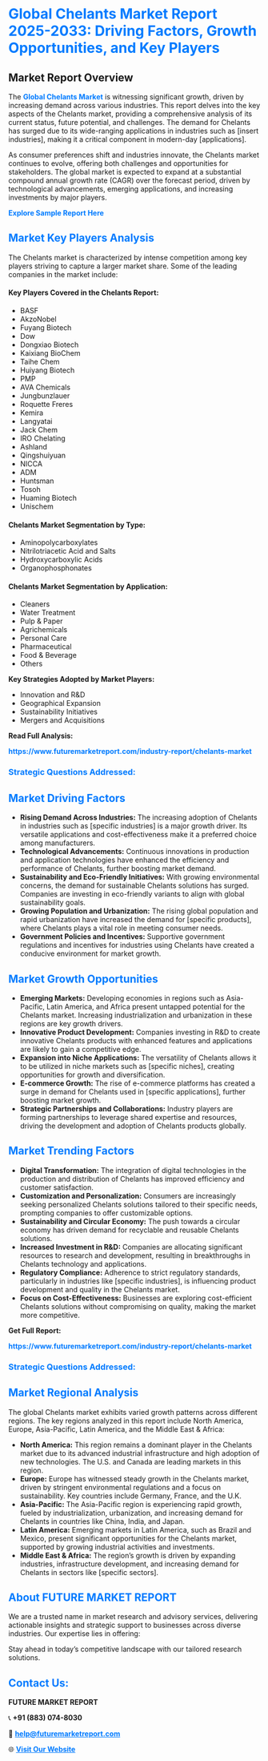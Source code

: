 <h1 style="color: #007BFF;">Global Chelants Market Report 2025-2033: Driving Factors, Growth Opportunities, and Key Players</h1>

<section id="overview">
<h2>Market Report Overview</h2>
<p>The <a href="https://www.futuremarketreport.com/industry-report/chelants-market" style="color: #007BFF; text-decoration: none;"><strong>Global Chelants Market</strong></a> is witnessing significant growth, driven by increasing demand across various industries. This report delves into the key aspects of the Chelants market, providing a comprehensive analysis of its current status, future potential, and challenges. The demand for Chelants has surged due to its wide-ranging applications in industries such as [insert industries], making it a critical component in modern-day [applications].</p>
<p>As consumer preferences shift and industries innovate, the Chelants market continues to evolve, offering both challenges and opportunities for stakeholders. The global market is expected to expand at a substantial compound annual growth rate (CAGR) over the forecast period, driven by technological advancements, emerging applications, and increasing investments by major players.</p>
</section>

<section id="overview">
<p><a href="https://www.futuremarketreport.com/request-sample/reportId=105852" style="color: #007BFF; text-decoration: none;"><strong>Explore Sample Report Here</strong></a></p>
</section>

<section id="key-players">
<h2 style="color: #007BFF;">Market Key Players Analysis</h2>
<p>The Chelants market is characterized by intense competition among key players striving to capture a larger market share. Some of the leading companies in the market include:</p>
<h4>Key Players Covered in the Chelants Report:</h4>
<ul><li>BASF</li><li>AkzoNobel</li><li>Fuyang Biotech</li><li>Dow</li><li>Dongxiao Biotech</li><li>Kaixiang BioChem</li><li>Taihe Chem</li><li>Huiyang Biotech</li><li>PMP</li><li>AVA Chemicals</li><li>Jungbunzlauer</li><li>Roquette Freres</li><li>Kemira</li><li>Langyatai</li><li>Jack Chem</li><li>IRO Chelating</li><li>Ashland</li><li>Qingshuiyuan</li><li>NICCA</li><li>ADM</li><li>Huntsman</li><li>Tosoh</li><li>Huaming Biotech</li><li>Unischem</li></ul>
<h4>Chelants Market Segmentation by Type:</h4>
<ul><li>Aminopolycarboxylates</li><li>Nitrilotriacetic Acid and Salts</li><li>Hydroxycarboxylic Acids</li><li>Organophosphonates</li></ul>

<h4>Chelants Market Segmentation by Application:</h4>
<ul><li>Cleaners</li><li>Water Treatment</li><li>Pulp &amp; Paper</li><li>Agrichemicals</li><li>Personal Care</li><li>Pharmaceutical</li><li>Food &amp; Beverage</li><li>Others</li></ul>
<p><strong>Key Strategies Adopted by Market Players:</strong></p>
<ul>
<li>Innovation and R&D</li>
<li>Geographical Expansion</li>
<li>Sustainability Initiatives</li>
<li>Mergers and Acquisitions</li>
</ul>
</section>

<section>
<p><strong>Read Full Analysis: </strong></p><a href="https://www.futuremarketreport.com/industry-report/chelants-market" style="color: #007BFF; text-decoration: none;"><strong>https://www.futuremarketreport.com/industry-report/chelants-market</strong></a>
<h3 style="color: #007BFF;">Strategic Questions Addressed:</h3>
</section>

<section id="driving-factors">
<h2 style="color: #007BFF;">Market Driving Factors</h2>
<ul>
<li><strong>Rising Demand Across Industries:</strong> The increasing adoption of Chelants in industries such as [specific industries] is a major growth driver. Its versatile applications and cost-effectiveness make it a preferred choice among manufacturers.</li>
<li><strong>Technological Advancements:</strong> Continuous innovations in production and application technologies have enhanced the efficiency and performance of Chelants, further boosting market demand.</li>
<li><strong>Sustainability and Eco-Friendly Initiatives:</strong> With growing environmental concerns, the demand for sustainable Chelants solutions has surged. Companies are investing in eco-friendly variants to align with global sustainability goals.</li>
<li><strong>Growing Population and Urbanization:</strong> The rising global population and rapid urbanization have increased the demand for [specific products], where Chelants plays a vital role in meeting consumer needs.</li>
<li><strong>Government Policies and Incentives:</strong> Supportive government regulations and incentives for industries using Chelants have created a conducive environment for market growth.</li>
</ul>
</section>

<section id="growth-opportunities">
<h2 style="color: #007BFF;">Market Growth Opportunities</h2>
<ul>
<li><strong>Emerging Markets:</strong> Developing economies in regions such as Asia-Pacific, Latin America, and Africa present untapped potential for the Chelants market. Increasing industrialization and urbanization in these regions are key growth drivers.</li>
<li><strong>Innovative Product Development:</strong> Companies investing in R&D to create innovative Chelants products with enhanced features and applications are likely to gain a competitive edge.</li>
<li><strong>Expansion into Niche Applications:</strong> The versatility of Chelants allows it to be utilized in niche markets such as [specific niches], creating opportunities for growth and diversification.</li>
<li><strong>E-commerce Growth:</strong> The rise of e-commerce platforms has created a surge in demand for Chelants used in [specific applications], further boosting market growth.</li>
<li><strong>Strategic Partnerships and Collaborations:</strong> Industry players are forming partnerships to leverage shared expertise and resources, driving the development and adoption of Chelants products globally.</li>
</ul>
</section>

<section id="trending-factors">
<h2 style="color: #007BFF;">Market Trending Factors</h2>
<ul>
<li><strong>Digital Transformation:</strong> The integration of digital technologies in the production and distribution of Chelants has improved efficiency and customer satisfaction.</li>
<li><strong>Customization and Personalization:</strong> Consumers are increasingly seeking personalized Chelants solutions tailored to their specific needs, prompting companies to offer customizable options.</li>
<li><strong>Sustainability and Circular Economy:</strong> The push towards a circular economy has driven demand for recyclable and reusable Chelants solutions.</li>
<li><strong>Increased Investment in R&D:</strong> Companies are allocating significant resources to research and development, resulting in breakthroughs in Chelants technology and applications.</li>
<li><strong>Regulatory Compliance:</strong> Adherence to strict regulatory standards, particularly in industries like [specific industries], is influencing product development and quality in the Chelants market.</li>
<li><strong>Focus on Cost-Effectiveness:</strong> Businesses are exploring cost-efficient Chelants solutions without compromising on quality, making the market more competitive.</li>
</ul>
</section>

<section>
<p><strong>Get Full Report: </strong></p><a href="https://www.futuremarketreport.com/industry-report/chelants-market" style="color: #007BFF; text-decoration: none;"><strong>https://www.futuremarketreport.com/industry-report/chelants-market</strong></a>
<h3 style="color: #007BFF;">Strategic Questions Addressed:</h3>
</section>


<section id="regional-analysis">
<h2 style="color: #007BFF;">Market Regional Analysis</h2>
<p>The global Chelants market exhibits varied growth patterns across different regions. The key regions analyzed in this report include North America, Europe, Asia-Pacific, Latin America, and the Middle East & Africa:</p>
<ul>
<li><strong>North America:</strong> This region remains a dominant player in the Chelants market due to its advanced industrial infrastructure and high adoption of new technologies. The U.S. and Canada are leading markets in this region.</li>
<li><strong>Europe:</strong> Europe has witnessed steady growth in the Chelants market, driven by stringent environmental regulations and a focus on sustainability. Key countries include Germany, France, and the U.K.</li>
<li><strong>Asia-Pacific:</strong> The Asia-Pacific region is experiencing rapid growth, fueled by industrialization, urbanization, and increasing demand for Chelants in countries like China, India, and Japan.</li>
<li><strong>Latin America:</strong> Emerging markets in Latin America, such as Brazil and Mexico, present significant opportunities for the Chelants market, supported by growing industrial activities and investments.</li>
<li><strong>Middle East & Africa:</strong> The region’s growth is driven by expanding industries, infrastructure development, and increasing demand for Chelants in sectors like [specific sectors].</li>
</ul>
</section>

<footer>
<h2 style="color: #007BFF;">About FUTURE MARKET REPORT</h2>
<p>We are a trusted name in market research and advisory services, delivering actionable insights and strategic support to businesses across diverse industries. Our expertise lies in offering:</p>

<p>Stay ahead in today’s competitive landscape with our tailored research solutions.</p>

<h2 style="color: #007BFF;">Contact Us:</h2>
<p><strong>FUTURE MARKET REPORT</strong></p>
<p>📞 <strong>+91 (883) 074-8030</strong></p>
<p>📧 <strong><a href="mailto:help@futuremarketreport.com" style="color: #007BFF;">help@futuremarketreport.com</a></strong></p>
<p>🌐 <strong><a href="https://www.futuremarketreport.com/" style="color: #007BFF;">Visit Our Website</a></strong></p>
</footer>